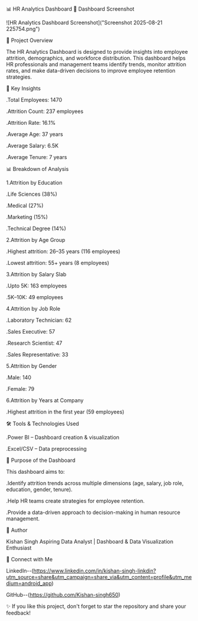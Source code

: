 📊 HR Analytics Dashboard
📸 Dashboard Screenshot

![HR Analytics Dashboard Screenshot]("Screenshot 2025-08-21 225754.png")

📌 Project Overview

The HR Analytics Dashboard is designed to provide insights into employee attrition, demographics, and workforce distribution. This dashboard helps HR professionals and management teams identify trends, monitor attrition rates, and make data-driven decisions to improve employee retention strategies.

🔑 Key Insights

.Total Employees: 1470

.Attrition Count: 237 employees

.Attrition Rate: 16.1%

.Average Age: 37 years

.Average Salary: 6.5K

.Average Tenure: 7 years

📊 Breakdown of Analysis

1.Attrition by Education

.Life Sciences (38%)

.Medical (27%)

.Marketing (15%)

.Technical Degree (14%)

2.Attrition by Age Group

.Highest attrition: 26–35 years (116 employees)

.Lowest attrition: 55+ years (8 employees)

3.Attrition by Salary Slab

.Upto 5K: 163 employees

.5K–10K: 49 employees

4.Attrition by Job Role

.Laboratory Technician: 62

.Sales Executive: 57

.Research Scientist: 47

.Sales Representative: 33

5.Attrition by Gender

.Male: 140

.Female: 79

6.Attrition by Years at Company

.Highest attrition in the first year (59 employees)

🛠 Tools & Technologies Used

.Power BI – Dashboard creation & visualization

.Excel/CSV – Data preprocessing

🚀 Purpose of the Dashboard

This dashboard aims to:

.Identify attrition trends across multiple dimensions (age, salary, job role, education, gender, tenure).

.Help HR teams create strategies for employee retention.

.Provide a data-driven approach to decision-making in human resource management.

👤 Author

Kishan Singh
Aspiring Data Analyst | Dashboard & Data Visualization Enthusiast

🔗 Connect with Me

LinkedIn--(https://www.linkedin.com/in/kishan-singh-linkdin?utm_source=share&utm_campaign=share_via&utm_content=profile&utm_medium=android_app)

GitHub--(https://github.com/Kishan-singh650)

✨ If you like this project, don't forget to star the repository and share your feedback!
